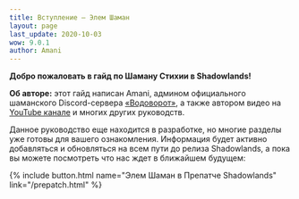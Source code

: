 ```yaml
---
title: Вступление – Элем Шаман
layout: page
last_update: 2020-10-03 
wow: 9.0.1
author: Amani
---
```

**Добро пожаловать в гайд по Шаману Стихии в Shadowlands!**

**Об авторе:** этот гайд написан Amani, админом официального шаманского Discord-сервера [«Водоворот»](https://discord.gg/8Bag6kT), а также автором видео на [YouTube канале](https://youtube.com/channel/UC5IikzgR1TeED-DxPLqISHg) и многих других руководств. 


Данное руководство еще находится в разработке, но многие разделы уже готовы для вашего ознакомления. Информация будет активно добавляться и обновляться на всем пути до релиза Shadowlands, а пока вы можете посмотреть что нас ждет в ближайшем будущем:

{% include button.html name="Элем Шаман в Препатче Shadowlands" link="/prepatch.html" %}
